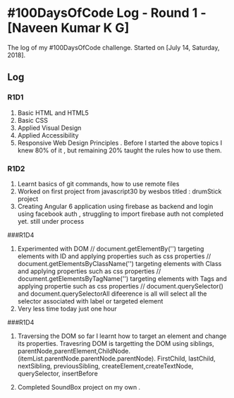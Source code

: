 # #100DaysOfCode Log - Round 1 - [Naveen Kumar K G]

The log of my #100DaysOfCode challenge. Started on [July 14, Saturday, 2018].

## Log

### R1D1 
1. Basic HTML and HTML5
2. Basic CSS
3. Applied Visual Design
4. Applied Accessibility
5. Responsive Web Design Principles .
 Before I started the above topics I knew 80% of it , but remaining 20% taught the rules how to use them.

### R1D2
1. Learnt basics of git commands, how to use remote files
2. Worked on first project from javascript30 by wesbos titled : drumStick project
3. Creating Angular 6 application using firebase as backend and login using facebook auth , struggling to import firebase auth not completed yet. still under process

###R1D4

1. Experimented with DOM 
	// document.getElementBy('') targeting elements with ID and applying properties such as css properties
	// document.getElementsByClassName('') targeting elements with Class and applying properties such as css properties
	// document.getElementsByTagName('') targeting elements with Tags and applying propertie such as css properties
	// document.querySelector() and document.querySelectorAll difeerence is all will select all the selector associated with label or targeted element
2. Very less time today just one hour 


###R1D4

1. Traversing the DOM so far I learnt how to target an element and change its properties. Travesring DOM is targetting the DOM using siblings, parentNode,parentElement,ChildNode.(itemList.parentNode.parentNode.parentNode). FirstChild, lastChild, nextSibling, previousSibling, createElement,createTextNode, querySelector, insertBefore

2. Completed SoundBox project on my own .